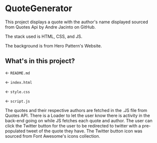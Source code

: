 # QuoteGenerator

This project displays a quote with
the author's name displayed sourced 
from Quotes Api by Andre Jacinto 
on GitHub. 

The stack used is HTML, CSS, and JS. 

The background is from Hero Pattern's 
Website.

## What's in this project?

← `README.md`

← `index.html`

← `style.css`

← `script.js`

The quotes and their respective authors are fetched 
in the .JS file from Quotes API. There is a 
Loader to let the user know there is activity
in the back-end going on while JS fetches each
quote and author. The user can click the 
Twitter button for the user to be redirected
to twitter with a pre-populated tweet of the 
quote they have. The Twitter button icon 
was sourced from Font Awesome's icons collection. 
